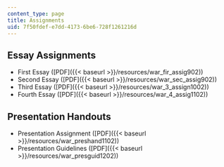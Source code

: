 ```yaml
---
content_type: page
title: Assignments
uid: 7f50fdef-e7dd-4173-6be6-728f1261216d
---
```


Essay Assignments
-----------------

*   First Essay ([PDF]({{< baseurl >}}/resources/war_fir_assig902))
*   Second Essay ([PDF]({{< baseurl >}}/resources/war_sec_assig902))
*   Third Essay ([PDF]({{< baseurl >}}/resources/war_3_assign1002))
*   Fourth Essay ([PDF]({{< baseurl >}}/resources/war_4_assig1102))

Presentation Handouts
---------------------

*   Presentation Assignment ([PDF]({{< baseurl >}}/resources/war_preshand1102))
*   Presentation Guidelines ([PDF]({{< baseurl >}}/resources/war_presguid1202))